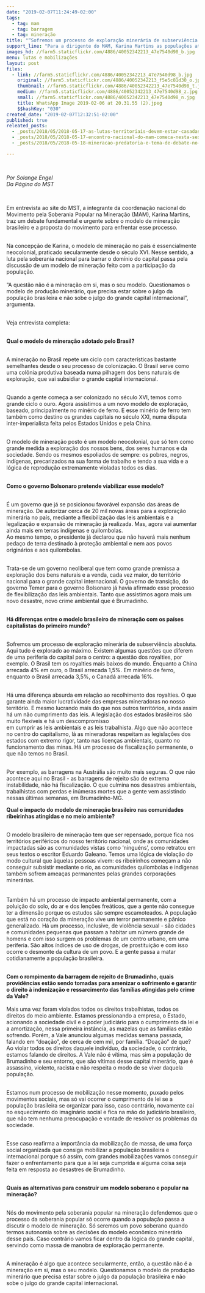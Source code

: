 ```yaml
---
date: "2019-02-07T11:24:49-02:00"
tags:
  - tag: mam
  - tag: barragem
  - tag: mineração
title: "“Sofremos um processo de exploração minerária de subserviência absoluta”, dirigente do MAM"
support_line: "Para a dirigente do MAM, Karina Martins as populações atingidas pela mineração vivem um terror permanente e pânico generalizado, com o desmonte da sua cultura e ameaça cotidiana de morte"
images_hd: //farm5.staticflickr.com/4886/40052342213_47e7540d98_b.jpg
menu: lutas e mobilizações
layout: post
files:
  - link: //farm5.staticflickr.com/4886/40052342213_47e7540d98_b.jpg
    original: //farm5.staticflickr.com/4886/40052342213_f5e5c81d30_o.jpg
    thumbnail: //farm5.staticflickr.com/4886/40052342213_47e7540d98_t.jpg
    medium: //farm5.staticflickr.com/4886/40052342213_47e7540d98_z.jpg
    small: //farm5.staticflickr.com/4886/40052342213_47e7540d98_n.jpg
    title: WhatsApp Image 2019-02-06 at 20.31.55 (2).jpeg
    $$hashKey: "030"
created_date: "2019-02-07T12:32:51-02:00"
published: true
releated_posts:
  - _posts/2018/05/2018-05-17-as-lutas-territoriais-devem-estar-casadas-com-as-lutas-por-um-projeto-politico-mineral-nacional-afirma-dirigente-do-mam.md
  - _posts/2018/05/2018-05-17-encontro-nacional-do-mam-comeca-nesta-sexta-feira-18.md
  - _posts/2018/05/2018-05-18-mineracao-predatoria-e-tema-de-debate-no-para.md

---
```

<p>&nbsp;</p>

<p><em>Por&nbsp;Solange Engel<br />
Da P&aacute;gina do MST&nbsp;</em></p>

<p>&nbsp;</p>

<p>Em entrevista ao site do MST, a integrante da coordena&ccedil;&atilde;o nacional do Movimento pela Soberania Popular na Minera&ccedil;&atilde;o (MAM), Karina Martins, traz um debate fundamental e urgente sobre o modelo de minera&ccedil;&atilde;o brasileiro e a proposta do movimento para enfrentar esse processo.</p>

<p><br />
Na concep&ccedil;&atilde;o de Karina, o modelo de minera&ccedil;&atilde;o no pa&iacute;s &eacute; essencialmente neocolonial, praticado secularmente desde o s&eacute;culo XVI. Nesse sentido, a luta pela soberania nacional para barrar o dom&iacute;nio do capital passa pela discuss&atilde;o de um modelo de minera&ccedil;&atilde;o feito com a participa&ccedil;&atilde;o da popula&ccedil;&atilde;o.<br />
<br />
&ldquo;A quest&atilde;o n&atilde;o &eacute; a minera&ccedil;&atilde;o em si, mas o seu modelo. Questionamos o modelo de produ&ccedil;&atilde;o miner&aacute;rio, que precisa estar sobre o julgo da popula&ccedil;&atilde;o brasileira e n&atilde;o sobe o julgo do grande capital internacional&rdquo;, argumenta.</p>

<p><br />
Veja entrevista completa:</p>

<p><br />
<strong>Qual o modelo de minera&ccedil;&atilde;o adotado pelo Brasil?</strong></p>

<p><br />
A minera&ccedil;&atilde;o no Brasil repete um ciclo com caracter&iacute;sticas bastante semelhantes desde o seu processo de coloniza&ccedil;&atilde;o. O Brasil serve como uma col&ocirc;nia produtiva baseada numa pilhagem dos bens naturais de explora&ccedil;&atilde;o, que vai subsidiar o grande capital internacional.</p>

<p><br />
Quando a gente come&ccedil;a a ser colonizado no s&eacute;culo XVI, temos como grande ciclo o ouro. Agora assistimos a um novo modelo de explora&ccedil;&atilde;o, baseado, principalmente no min&eacute;rio de ferro. E esse min&eacute;rio de ferro tem tamb&eacute;m como destino os grandes capitais no s&eacute;culo XXI, numa disputa inter-imperialista feita pelos Estados Unidos e pela China.</p>

<p><br />
O modelo de minera&ccedil;&atilde;o posto &eacute; um modelo neocolonial, que s&oacute; tem como grande medida a explora&ccedil;&atilde;o dos nossos bens, dos seres humanos e da sociedade. Sendo os mesmos espoliados de sempre: os pobres, negros, ind&iacute;genas, precarizados na sua forma de trabalho e tendo a sua vida e a l&oacute;gica de reprodu&ccedil;&atilde;o extremamente violadas todos os dias.</p>

<p><br />
<strong>Como o governo Bolsonaro pretende viabilizar esse modelo?</strong></p>

<p><br />
&Eacute; um governo que j&aacute; se posicionou favor&aacute;vel expans&atilde;o das &aacute;reas de minera&ccedil;&atilde;o. De autorizar cerca de 20 mil novas &aacute;reas para a explora&ccedil;&atilde;o miner&aacute;ria no pa&iacute;s, mediante a flexibiliza&ccedil;&atilde;o das leis ambientais e a legaliza&ccedil;&atilde;o e expans&atilde;o de minera&ccedil;&atilde;o j&aacute; realizada. Mas, agora vai aumentar ainda mais em terras ind&iacute;genas e quilombolas.<br />
Ao mesmo tempo, o presidente j&aacute; declarou que n&atilde;o haver&aacute; mais nenhum peda&ccedil;o de terra destinado &agrave; prote&ccedil;&atilde;o ambiental e nem aos povos origin&aacute;rios e aos quilombolas.</p>

<p><br />
Trata-se de um governo neoliberal que tem como grande premissa a explora&ccedil;&atilde;o dos bens naturais e a venda, cada vez maior, do territ&oacute;rio nacional para o grande capital internacional. O governo de transi&ccedil;&atilde;o, do governo Temer para o governo Bolsonaro j&aacute; havia afirmado esse processo de flexibiliza&ccedil;&atilde;o das leis ambientais. Tanto que assistimos agora mais um novo desastre, novo crime ambiental que &eacute; Brumadinho.</p>

<p><br />
<strong>H&aacute; diferen&ccedil;as entre o modelo brasileiro de minera&ccedil;&atilde;o com os pa&iacute;ses capitalistas do primeiro mundo?</strong></p>

<p><br />
Sofremos um processo de explora&ccedil;&atilde;o miner&aacute;ria de subservi&ecirc;ncia absoluta. Aqui tudo &eacute; explorado ao m&aacute;ximo. Existem algumas quest&otilde;es que diferem de uma periferia do capital para o centro: a quest&atilde;o dos royalties, por exemplo. O Brasil tem os royalties mais baixos do mundo. Enquanto a China arrecada 4% em ouro, o Brasil arrecada 1,5%. Em min&eacute;rio de ferro, enquanto o Brasil arrecada 3,5%, o Canad&aacute; arrecada 16%.</p>

<p><br />
H&aacute; uma diferen&ccedil;a absurda em rela&ccedil;&atilde;o ao recolhimento dos royalties. O que garante ainda maior lucratividade das empresas mineradoras no nosso territ&oacute;rio. E mesmo lucrando mais do que nos outros territ&oacute;rios, ainda assim h&aacute; um n&atilde;o cumprimento das leis. A legisla&ccedil;&atilde;o dos estados brasileiros s&atilde;o muito flex&iacute;veis e h&aacute; um descompromisso<br />
em cumprir as leis ambientais e as leis trabalhista. Algo que n&atilde;o acontece no centro do capitalismo, l&aacute; as mineradoras respeitam as legisla&ccedil;&otilde;es dos estados com extremo rigor, tanto nas licen&ccedil;as ambientais, quanto no funcionamento das minas. H&aacute; um processo de fiscaliza&ccedil;&atilde;o permanente, o que n&atilde;o temos no Brasil.</p>

<p><br />
Por exemplo, as barragens na Austr&aacute;lia s&atilde;o muito mais seguras. O que n&atilde;o acontece aqui no Brasil - as barragens de rejeito s&atilde;o de extrema instabilidade, n&atilde;o h&aacute; fiscaliza&ccedil;&atilde;o. O que culmina nos desastres ambientais, trabalhistas com perdas e in&uacute;meras mortes que a gente vem assistindo nessas &uacute;ltimas semanas, em Brumadinho-MG.</p>

<p><strong>Qual o impacto do modelo de minera&ccedil;&atilde;o brasileiro nas comunidades ribeirinhas atingidas e no meio ambiente?</strong></p>

<p><br />
O modelo brasileiro de minera&ccedil;&atilde;o tem que ser repensado, porque fica nos territ&oacute;rios perif&eacute;ricos do nosso territ&oacute;rio nacional, onde as comunidades impactadas s&atilde;o as comunidades vistas como &lsquo;ningu&eacute;ns&rsquo;, como retratou em seus textos o escritor Eduardo Galeano. Temos uma l&oacute;gica de viola&ccedil;&atilde;o do modo cultural que &agrave;quelas pessoas vivem: os ribeirinhos come&ccedil;am a n&atilde;o conseguir subsistir mediante o rio, as comunidades quilombolas e ind&iacute;genas tamb&eacute;m sofrem amea&ccedil;as permanentes pelas grandes corpora&ccedil;&otilde;es miner&aacute;rias.<br />
<br />
<br />
Tamb&eacute;m h&aacute; um processo de impacto ambiental permanente, com a polui&ccedil;&atilde;o do solo, do ar e dos len&ccedil;&otilde;es fre&aacute;ticos, que a gente n&atilde;o consegue ter a dimens&atilde;o porque os estudos s&atilde;o sempre escamoteados. A popula&ccedil;&atilde;o que est&aacute; no cora&ccedil;&atilde;o da minera&ccedil;&atilde;o vive um terror permanente e p&acirc;nico generalizado. H&aacute; um processo, inclusive, de viol&ecirc;ncia sexual - s&atilde;o cidades e comunidades pequenas que passam a habitar um n&uacute;mero grande de homens e com isso surgem os problemas de um centro urbano, em uma periferia. S&atilde;o altos &iacute;ndices de uso de drogas, de prostitui&ccedil;&atilde;o e com isso ocorre o desmonte da cultura de um povo. E a gente passa a matar cotidianamente a popula&ccedil;&atilde;o brasileira.</p>

<p><br />
<strong>Com o rompimento da barragem de rejeito de Brumadinho, quais provid&ecirc;ncias est&atilde;o sendo tomadas para amenizar o sofrimento e garantir o direito &agrave; indeniza&ccedil;&atilde;o e ressarcimento das fam&iacute;lias atingidas pelo crime da Vale?</strong><br />
<br />
Mais uma vez foram violados todos os direitos trabalhistas, todos os direitos do meio ambiente. Estamos pressionando a empresa, o Estado, acionando a sociedade civil e o poder judici&aacute;rio para o cumprimento da lei e a amortiza&ccedil;&atilde;o, nessa primeira inst&acirc;ncia, as mazelas que as fam&iacute;lias est&atilde;o sofrendo. Por&eacute;m, a Vale anunciou algumas medidas semana passada, falando em &ldquo;doa&ccedil;&atilde;o&rdquo;, de cerca de cem mil, por fam&iacute;lia. &ldquo;Doa&ccedil;&atilde;o&rdquo; de que? Ao violar todos os direitos daquele indiv&iacute;duo, da sociedade, o contr&aacute;rio, estamos falando de direitos. A Vale n&atilde;o &eacute; v&iacute;tima, mas sim a popula&ccedil;&atilde;o de Brumadinho e seu entorno, que s&atilde;o v&iacute;timas desse capital miner&aacute;rio, que &eacute; assassino, violento, racista e n&atilde;o respeita o modo de se viver daquela popula&ccedil;&atilde;o.</p>

<p><br />
Estamos num processo de mobiliza&ccedil;&atilde;o nesse momento, puxado pelos movimentos sociais, mas s&oacute; vai ocorrer o cumprimento de lei se a popula&ccedil;&atilde;o brasileira se organizar para isso, caso contr&aacute;rio, novamente cai no esquecimento do imagin&aacute;rio social e fica na m&atilde;o do judici&aacute;rio brasileiro, que n&atilde;o tem nenhuma preocupa&ccedil;&atilde;o e vontade de resolver os problemas da sociedade.</p>

<p><br />
Esse caso reafirma a import&acirc;ncia da mobiliza&ccedil;&atilde;o de massa, de uma for&ccedil;a social organizada que consiga mobilizar a popula&ccedil;&atilde;o brasileira e internacional porque s&oacute; assim, com grandes mobiliza&ccedil;&otilde;es vamos conseguir fazer o enfrentamento para que a lei seja cumprida e alguma coisa seja feita em resposta ao desastres de Brumadinho.</p>

<p><br />
<strong>Quais as alternativas para construir um modelo soberano e popular na minera&ccedil;&atilde;o?</strong></p>

<p><br />
N&oacute;s do movimento pela soberania popular na minera&ccedil;&atilde;o defendemos que o processo da soberania popular s&oacute; ocorre quando a popula&ccedil;&atilde;o passa a discutir o modelo de minera&ccedil;&atilde;o. S&oacute; seremos um povo soberano quando termos autonomia sobre as decis&otilde;es do modelo econ&ocirc;mico miner&aacute;rio desse pa&iacute;s. Caso contr&aacute;rio vamos ficar dentro da l&oacute;gica do grande capital, servindo como massa de manobra de explora&ccedil;&atilde;o permanente.</p>

<p><br />
A minera&ccedil;&atilde;o &eacute; algo que acontece secularmente, ent&atilde;o, a quest&atilde;o n&atilde;o &eacute; a minera&ccedil;&atilde;o em si, mas o seu modelo. Questionamos o modelo de produ&ccedil;&atilde;o miner&aacute;rio que precisa estar sobre o julgo da popula&ccedil;&atilde;o brasileira e n&atilde;o sobe o julgo do grande capital internacional.</p>
